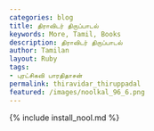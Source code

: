```yaml
---  
categories: blog  
title: திராவிடர் திருப்பாடல்
keywords: More, Tamil, Books  
description: திராவிடர் திருப்பாடல்
author: Tamilan  
layout: Ruby  
tags:     
- புரட்சிகவி பாரதிதாசன்
permalink: thiravidar_thiruppadal  
featured: /images/noolkal_96_6.png  
---  
```

{% include install_nool.md %}  
